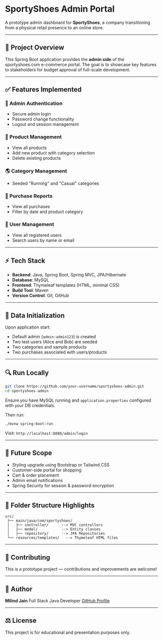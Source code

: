 # SportyShoes Admin Portal

A prototype admin dashboard for **SportyShoes**, a company transitioning from a physical retail presence to an online store.

---

## 🏦 Project Overview

This Spring Boot application provides the **admin side** of the sportyshoes.com e-commerce portal. The goal is to showcase key features to stakeholders for budget approval of full-scale development.

---

## ✅ Features Implemented

### 🔑 Admin Authentication

* Secure admin login
* Password change functionality
* Logout and session management

### 💼 Product Management

* View all products
* Add new product with category selection
* Delete existing products

### 🌎 Category Management

* Seeded "Running" and "Casual" categories

### 📄 Purchase Reports

* View all purchases
* Filter by date and product category

### 👥 User Management

* View all registered users
* Search users by name or email

---

## ⚡ Tech Stack

* **Backend**: Java, Spring Boot, Spring MVC, JPA/Hibernate
* **Database**: MySQL
* **Frontend**: Thymeleaf templates (HTML, minimal CSS)
* **Build Tool**: Maven
* **Version Control**: Git, GitHub

---

## 📅 Data Initialization

Upon application start:

* Default admin (`admin:admin123`) is created
* Two test users (Alice and Bob) are seeded
* Two categories and sample products
* Two purchases associated with users/products

---

## 🔍 Run Locally

```bash
git clone https://github.com/your-username/sportyshoes-admin.git
cd sportyshoes-admin
```

Ensure you have MySQL running and `application.properties` configured with your DB credentials.

Then run:

```bash
./mvnw spring-boot:run
```

Visit: `http://localhost:8080/admin/login`

---

## 📘 Future Scope

* Styling upgrade using Bootstrap or Tailwind CSS
* Customer-side portal for shopping
* Cart & order placement
* Admin email notifications
* Spring Security for session & password encryption

---

## 📁 Folder Structure Highlights

```
src/
 ├── main/java/com/sportyshoes/
 │   ├── controller/      --> MVC controllers
 │   ├── model/           --> Entity classes
 │   ├── repository/      --> JPA Repositories
 └── resources/templates/   --> Thymeleaf HTML files
```

---

## 👋 Contributing

This is a prototype project — contributions and improvements are welcome!

---

## 🌟 Author

**Milind Jain**
Full Stack Java Developer
[GitHub Profile](https://github.com/your-username)

---

## ⚖️ License

This project is for educational and presentation purposes only.
